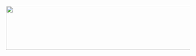 <a href="https://github.com/devxb/gitanimals">
  <img src="https://render.gitanimals.org/lines/{grbuguj}?pet-id=1" width="1000" height="120"/>
</a>
